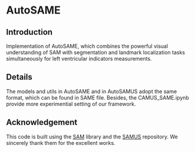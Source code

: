 # AutoSAME
## Introduction
Implementation of AutoSAME, which combines the powerful visual understanding of SAM with segmentation and landmark localization tasks simultaneously for left ventricular indicators measurements.
## Details
The models and utils in AutoSAME and in AutoSAMUS adopt the same format, which can be found in SAME file. Besides, the CAMUS_SAME.ipynb provide more experimential setting of our framework.
## Acknowledgement
This code is built using the [SAM](https://github.com/facebookresearch/segment-anything) library and the [SAMUS](https://github.com/xianlin7/SAMUS) repository. We sincerely thank them for the excellent works.
